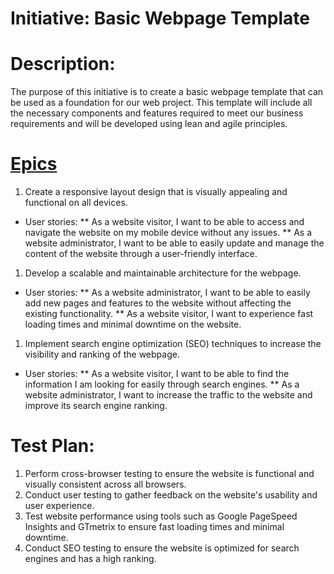 # Initiative: Basic Webpage Template

# Description:
The purpose of this initiative is to create a basic webpage template that can be used as a foundation for our web project. This template will include all the necessary components and features required to meet our business requirements and will be developed using lean and agile principles.

# [Epics](../../templates/theme/initiatives/epics/epic_template.md)

1. Create a responsive layout design that is visually appealing and functional on all devices.

* User stories:
** As a website visitor, I want to be able to access and navigate the website on my mobile device without any issues.
** As a website administrator, I want to be able to easily update and manage the content of the website through a user-friendly interface.
1. Develop a scalable and maintainable architecture for the webpage.

* User stories:
** As a website administrator, I want to be able to easily add new pages and features to the website without affecting the existing functionality.
** As a website visitor, I want to experience fast loading times and minimal downtime on the website.
1. Implement search engine optimization (SEO) techniques to increase the visibility and ranking of the webpage.

* User stories:
** As a website visitor, I want to be able to find the information I am looking for easily through search engines.
** As a website administrator, I want to increase the traffic to the website and improve its search engine ranking.
# Test Plan:

1. Perform cross-browser testing to ensure the website is functional and visually consistent across all browsers.
1. Conduct user testing to gather feedback on the website's usability and user experience.
1. Test website performance using tools such as Google PageSpeed Insights and GTmetrix to ensure fast loading times and minimal downtime.
1. Conduct SEO testing to ensure the website is optimized for search engines and has a high ranking.
